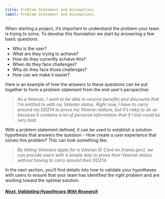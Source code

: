 ```yaml
---
title: Problem Statement and Assumptions
label: Problem Statement and Assumptions
---
```

When starting a project, it’s important to understand the problem your team is trying to solve. To develop this foundation we start by answering  a few basic questions.
- Who is the user?
- What are they trying to achieve?
- How do they currently achieve this?
- When do they face challenges?
- Why do they face those challenges?
- How can we make it easier?

Here is an example of how the answers to these questions can be put together to form a problem statement from the end user’s perspective:

> *As a Veteran, I want to be able to receive benefits and discounts that I’m entitled to with my Veteran status. Right now, I have to carry around my DD214 to prove my Veteran stature, but it’s risky to do so because it contains a lot of personal information that if I lost could be very bad.*

With a problem statement defined, it can be used to establish a solution hypothesis that answers the question - How create a user experience that solves this problem? This can look something like:

> *By letting Veterans apply for a Veteran ID Card on [name.gov], we can provide users with a simple way to prove their Veteran status without having to carry around their DD214.*

In the next section, you’ll find details into how to validate your hypotheses with users to ensure that your team has identified the right problem and are working toward the optimal solution.

<!-- Next Button -->
<a href='./validating-hypotheses-with-research'><div class="next-button"><h5 class="next-text">Next: Validating Hypotheses With Research</h5></div></a>
